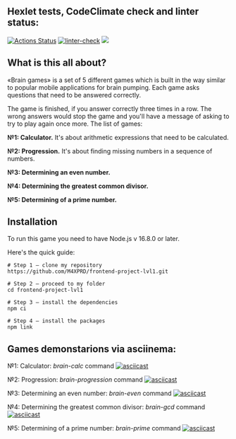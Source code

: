 ## Hexlet tests, CodeClimate check and linter status:
[![Actions Status](https://github.com/M4XPRD/frontend-project-lvl1/workflows/hexlet-check/badge.svg)](https://github.com/M4XPRD/frontend-project-lvl1/actions)
[![linter-check](https://github.com/M4XPRD/frontend-project-lvl1/actions/workflows/linter-check.yml/badge.svg)](https://github.com/M4XPRD/frontend-project-lvl1/actions/workflows/linter-check.yml)
<a href="https://codeclimate.com/github/codeclimate/codeclimate/maintainability"><img src="https://api.codeclimate.com/v1/badges/a99a88d28ad37a79dbf6/maintainability" /></a>

## What is this all about?

«Brain games» is a set of 5 different games which is built in the way similar to popular mobile applications for brain pumping. Each game asks questions that need to be answered correctly. 

The game is finished, if you answer correctly three times in a row. The wrong answers would stop the game and you'll have a message of asking to try to play again once more. The list of games:


**№1: Calculator.** It's about arithmetic expressions that need to be calculated.

**№2: Progression.** It's about finding missing numbers in a sequence of numbers.

**№3: Determining an even number.**

**№4: Determining the greatest common divisor.**

**№5: Determining of a prime number.**

## Installation

To run this game you need to have Node.js v 16.8.0 or later.

Here's the quick guide:

```
# Step 1 — clone my repository
https://github.com/M4XPRD/frontend-project-lvl1.git

# Step 2 — proceed to my folder
cd frontend-project-lvl1

# Step 3 — install the dependencies
npm ci

# Step 4 — install the packages
npm link
```
## Games demonstarions via asciinema:

№1: Calculator: *brain-calc* command 
[![asciicast](https://asciinema.org/a/445228.svg)](https://asciinema.org/a/445228)

№2: Progression: *brain-progression* command 
[![asciicast](https://asciinema.org/a/446259.svg)](https://asciinema.org/a/446259)

№3: Determining an even number: *brain-even* command 
[![asciicast](https://asciinema.org/a/444554.svg)](https://asciinema.org/a/444554)

№4: Determining the greatest common divisor: *brain-gcd* command 
[![asciicast](https://asciinema.org/a/445356.svg)](https://asciinema.org/a/445356)

№5: Determining of a prime number: *brain-prime* command 
[![asciicast](https://asciinema.org/a/446284.svg)](https://asciinema.org/a/446284)
